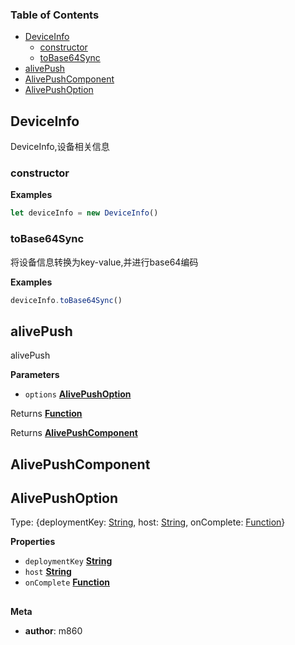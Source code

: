 <!-- Generated by documentation.js. Update this documentation by updating the source code. -->

### Table of Contents

-   [DeviceInfo](#deviceinfo)
    -   [constructor](#constructor)
    -   [toBase64Sync](#tobase64sync)
-   [alivePush](#alivepush)
-   [AlivePushComponent](#alivepushcomponent)
-   [AlivePushOption](#alivepushoption)

## DeviceInfo

DeviceInfo,设备相关信息

### constructor

**Examples**

```javascript
let deviceInfo = new DeviceInfo()
```

### toBase64Sync

将设备信息转换为key-value,并进行base64编码

**Examples**

```javascript
deviceInfo.toBase64Sync()
```

## alivePush

alivePush

**Parameters**

-   `options` **[AlivePushOption](#alivepushoption)** 

Returns **[Function](https://developer.mozilla.org/en-US/docs/Web/JavaScript/Reference/Statements/function)** 

Returns **[AlivePushComponent](#alivepushcomponent)** 

## AlivePushComponent

## AlivePushOption

Type: {deploymentKey: [String](https://developer.mozilla.org/en-US/docs/Web/JavaScript/Reference/Global_Objects/String), host: [String](https://developer.mozilla.org/en-US/docs/Web/JavaScript/Reference/Global_Objects/String), onComplete: [Function](https://developer.mozilla.org/en-US/docs/Web/JavaScript/Reference/Statements/function)}

**Properties**

-   `deploymentKey` **[String](https://developer.mozilla.org/en-US/docs/Web/JavaScript/Reference/Global_Objects/String)** 
-   `host` **[String](https://developer.mozilla.org/en-US/docs/Web/JavaScript/Reference/Global_Objects/String)** 
-   `onComplete` **[Function](https://developer.mozilla.org/en-US/docs/Web/JavaScript/Reference/Statements/function)** 

## 

**Meta**

-   **author**: m860

